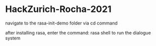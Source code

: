 # HackZurich-Rocha-2021

navigate to the rasa-init-demo folder via cd command

after installing rasa, enter the command:
rasa shell
to run the dialogue system
